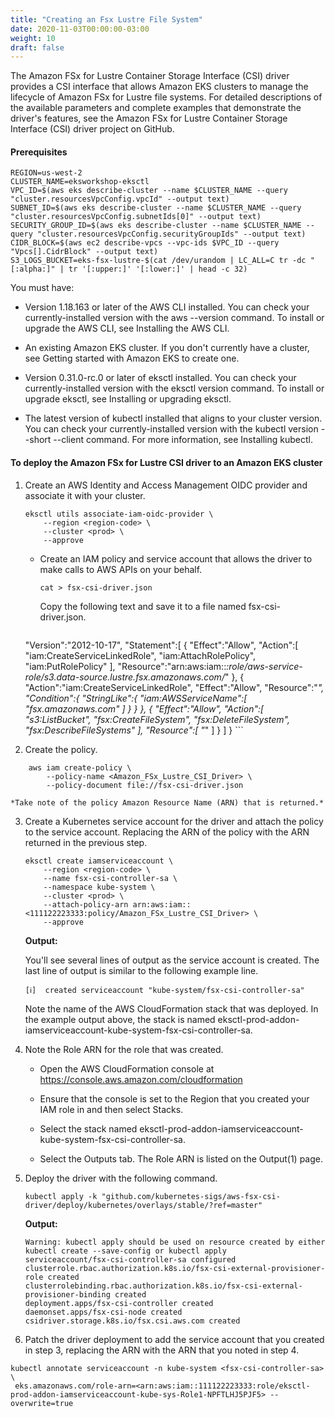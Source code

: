 ```yaml
---
title: "Creating an Fsx Lustre File System"
date: 2020-11-03T00:00:00-03:00
weight: 10
draft: false
---
```


The Amazon FSx for Lustre Container Storage Interface (CSI) driver provides a CSI interface that allows Amazon EKS clusters to manage the lifecycle of Amazon FSx for Lustre file systems.
For detailed descriptions of the available parameters and complete examples that demonstrate the driver's features, see the Amazon FSx for Lustre Container Storage Interface (CSI) driver project on GitHub.  



#### Prerequisites

```
REGION=us-west-2
CLUSTER_NAME=eksworkshop-eksctl
VPC_ID=$(aws eks describe-cluster --name $CLUSTER_NAME --query "cluster.resourcesVpcConfig.vpcId" --output text)
SUBNET_ID=$(aws eks describe-cluster --name $CLUSTER_NAME --query "cluster.resourcesVpcConfig.subnetIds[0]" --output text)
SECURITY_GROUP_ID=$(aws eks describe-cluster --name $CLUSTER_NAME --query "cluster.resourcesVpcConfig.securityGroupIds" --output text)
CIDR_BLOCK=$(aws ec2 describe-vpcs --vpc-ids $VPC_ID --query "Vpcs[].CidrBlock" --output text)
S3_LOGS_BUCKET=eks-fsx-lustre-$(cat /dev/urandom | LC_ALL=C tr -dc "[:alpha:]" | tr '[:upper:]' '[:lower:]' | head -c 32)
```


You must have:

   * Version 1.18.163 or later of the AWS CLI installed. You can check your currently-installed version with the aws --version command. To install or upgrade the AWS CLI, see Installing the AWS CLI.

   * An existing Amazon EKS cluster. If you don't currently have a cluster, see Getting started with Amazon EKS to create one.

   * Version 0.31.0-rc.0 or later of eksctl installed. You can check your currently-installed version with the eksctl version command. To install or upgrade eksctl, see Installing or upgrading eksctl.

   * The latest version of kubectl installed that aligns to your cluster version. You can check your currently-installed version with the kubectl version --short --client command. For more information, see Installing kubectl.

#### To deploy the Amazon FSx for Lustre CSI driver to an Amazon EKS cluster

1. Create an AWS Identity and Access Management OIDC provider and associate it with your cluster.
    ```
    eksctl utils associate-iam-oidc-provider \
        --region <region-code> \
        --cluster <prod> \
        --approve
    ```

    - Create an IAM policy and service account that allows the driver to make calls to AWS APIs on your behalf.

        ```
        cat > fsx-csi-driver.json
        ```
        Copy the following text and save it to a file named fsx-csi-driver.json.

        ```
    "Version":"2012-10-17",
        "Statement":[
            {
                "Effect":"Allow",
                "Action":[
                    "iam:CreateServiceLinkedRole",
                    "iam:AttachRolePolicy",
                    "iam:PutRolePolicy"
                ],
                "Resource":"arn:aws:iam::*:role/aws-service-role/s3.data-source.lustre.fsx.amazonaws.com/*"
            },
            {
                "Action":"iam:CreateServiceLinkedRole",
                "Effect":"Allow",
                "Resource":"*",
                "Condition":{
                    "StringLike":{
                    "iam:AWSServiceName":[
                        "fsx.amazonaws.com"
                    ]
                    }
                }
            },
            {
                "Effect":"Allow",
                "Action":[
                    "s3:ListBucket",
                    "fsx:CreateFileSystem",
                    "fsx:DeleteFileSystem",
                    "fsx:DescribeFileSystems"
                ],
                "Resource":[
                    "*"
                ]
            }
        ]
        }
        ```

2. Create the policy.
```
    aws iam create-policy \
        --policy-name <Amazon_FSx_Lustre_CSI_Driver> \
        --policy-document file://fsx-csi-driver.json
```
    *Take note of the policy Amazon Resource Name (ARN) that is returned.*

3. Create a Kubernetes service account for the driver and attach the policy to the service account. Replacing the ARN of the policy with the ARN returned in the previous step.
    ```
    eksctl create iamserviceaccount \
        --region <region-code> \
        --name fsx-csi-controller-sa \
        --namespace kube-system \
        --cluster <prod> \
        --attach-policy-arn arn:aws:iam::<111122223333:policy/Amazon_FSx_Lustre_CSI_Driver> \
        --approve
    ```

    **Output:**

    You'll see several lines of output as the service account is created. The last line of output is similar to the following example line.

    ```
    [ℹ]  created serviceaccount "kube-system/fsx-csi-controller-sa"
    ```

    Note the name of the AWS CloudFormation stack that was deployed. In the example output above, the stack is named eksctl-prod-addon-iamserviceaccount-kube-system-fsx-csi-controller-sa.

4. Note the Role ARN for the role that was created.

   - Open the AWS CloudFormation console at https://console.aws.amazon.com/cloudformation
    
   - Ensure that the console is set to the Region that you created your IAM role in and then select Stacks.

   - Select the stack named eksctl-prod-addon-iamserviceaccount-kube-system-fsx-csi-controller-sa.

   - Select the Outputs tab. The Role ARN is listed on the Output(1) page.

5. Deploy the driver with the following command.

    ```
    kubectl apply -k "github.com/kubernetes-sigs/aws-fsx-csi-driver/deploy/kubernetes/overlays/stable/?ref=master"
    ```
    **Output:**

    ```
    Warning: kubectl apply should be used on resource created by either kubectl create --save-config or kubectl apply
    serviceaccount/fsx-csi-controller-sa configured
    clusterrole.rbac.authorization.k8s.io/fsx-csi-external-provisioner-role created
    clusterrolebinding.rbac.authorization.k8s.io/fsx-csi-external-provisioner-binding created
    deployment.apps/fsx-csi-controller created
    daemonset.apps/fsx-csi-node created
    csidriver.storage.k8s.io/fsx.csi.aws.com created
    ```

6. Patch the driver deployment to add the service account that you created in step 3, replacing the ARN with the ARN that you noted in step 4.

```
kubectl annotate serviceaccount -n kube-system <fsx-csi-controller-sa> \
 eks.amazonaws.com/role-arn=<arn:aws:iam::111122223333:role/eksctl-prod-addon-iamserviceaccount-kube-sys-Role1-NPFTLHJ5PJF5> --overwrite=true
```

